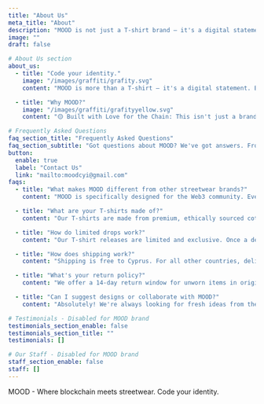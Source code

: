 ```yaml
---
title: "About Us"
meta_title: "About"
description: "MOOD is not just a T-shirt brand — it's a digital statement. Born at the intersection of blockchain culture, streetwear, and self-expression."
image: ""
draft: false

# About Us section
about_us:
  - title: "Code your identity."
    image: "/images/graffiti/grafity.svg"
    content: "MOOD is more than a T-shirt — it's a digital statement. Born at the intersection of blockchain culture, streetwear, and raw self-expression, MOOD lets you code your identity and wear what you believe in. Each design draws from real moments in crypto history — from the Genesis block to Bitcoin Pizza Day — blending tech lore with bold, street-inspired visuals. We're inspired by code, crypto, and the rebels rewriting the rules. When you wear MOOD, you're not just putting on a shirt — you're broadcasting values like freedom, transparency, and a touch of chaos. Join the movement. Wear your code. Be MOOD."

  - title: "Why MOOD?"
    image: "/images/graffiti/grafityyellow.svg"
    content: "🟡 Built with Love for the Chain: This isn't just a brand — it's my way of sharing a real passion for crypto, decentralization, and digital freedom. Every design is rooted in blockchain history and made to spark conversation. <br/><br/> 🟣 Designed to Mean Something: No random graphics. Each piece references real moments, ideas, and ethos from the Web3 world. <br/><br/> 🟡 Limited Drops, Like Rare Tokens: We don't do mass production. Every drop is limited — unique like the block it was minted in. <br/><br/> 🟣 Made for the Community: MOOD was built by someone deep in the space — and it shows. We design for the people building the future. <br/><br/> 🟡 Sustainable by Default: Ethically sourced materials and low-impact printing. Style shouldn't come at the planet's expense."

# Frequently Asked Questions
faq_section_title: "Frequently Asked Questions"
faq_section_subtitle: "Got questions about MOOD? We've got answers. From sizing to shipping, here's everything you need to know about our crypto-inspired streetwear."
button:
  enable: true
  label: "Contact Us"
  link: "mailto:moodcyi@gmail.com"
faqs:
  - title: "What makes MOOD different from other streetwear brands?"
    content: "MOOD is specifically designed for the Web3 community. Every design is rooted in real blockchain history, crypto culture, and tech milestones. We're not just printing random designs - we're creating wearable pieces of digital culture."

  - title: "What are your T-shirts made of?"
    content: "Our T-shirts are made from premium, ethically sourced cotton blends. We use eco-conscious printing methods and sustainable materials because we believe in building a better future - both digitally and environmentally."

  - title: "How do limited drops work?"
    content: "Our T-shirt releases are limited and exclusive. Once a design sells out, it's gone forever. We announce upcoming drops on our social channels like Instagram."

  - title: "How does shipping work?"
    content: "Shipping is free to Cyprus. For all other countries, delivery cost is covered by the buyer. To place your order, send us your details: Full name, Phone number, Address with postal code. Sit back and wait to claim your T-shirt(s)! We'll keep you updated on the process."

  - title: "What's your return policy?"
    content: "We offer a 14-day return window for unworn items in original condition. Since our drops are limited, we encourage checking our size guide carefully before ordering."

  - title: "Can I suggest designs or collaborate with MOOD?"
    content: "Absolutely! We're always looking for fresh ideas from the community. Reach out to us with your concepts - the best community suggestions might make it into future drops with proper credit."

# Testimonials - Disabled for MOOD brand
testimonials_section_enable: false
testimonials_section_title: ""
testimonials: []

# Our Staff - Disabled for MOOD brand  
staff_section_enable: false
staff: []
---
```


MOOD - Where blockchain meets streetwear. Code your identity.

